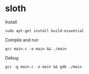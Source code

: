 # sloth

Install

    sudo apt-get install build-essential

Compile and run

    gcc main.c -o main && ./main

Debug

    gcc -g main.c -o main && gdb ./main
